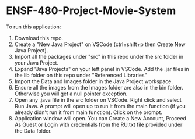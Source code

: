 # ENSF-480-Project-Movie-System

To run this application:

  1. Download this repo.
  2. Create a "New Java Project" on VSCode (ctrl+shift+p then Create New Java Project).
  3. Import all the packages under "src" in this repo under the src folder in your Java Project.
  4. Expand "Java Projects" on your left panel in VSCode. Add the .jar files in the lib folder on this repo under "Referenced Libraries"
  5. Import the Data and Images folder in the Java Project workspace.
  6. Ensure all the images from the Images folder are also in the bin folder. Otherwise you will get a null pointer exception.
  7. Open any .java file in the src folder on VSCode. Right click and select Run Java. A prompt will open up to run it from the main function (if you already didn't run      it from main function). Click on the prompt.
  8. Application window will open. You can Create a New Account, Proceed As Guest or Login with credentials from the RU.txt file provided under the Data folder.
